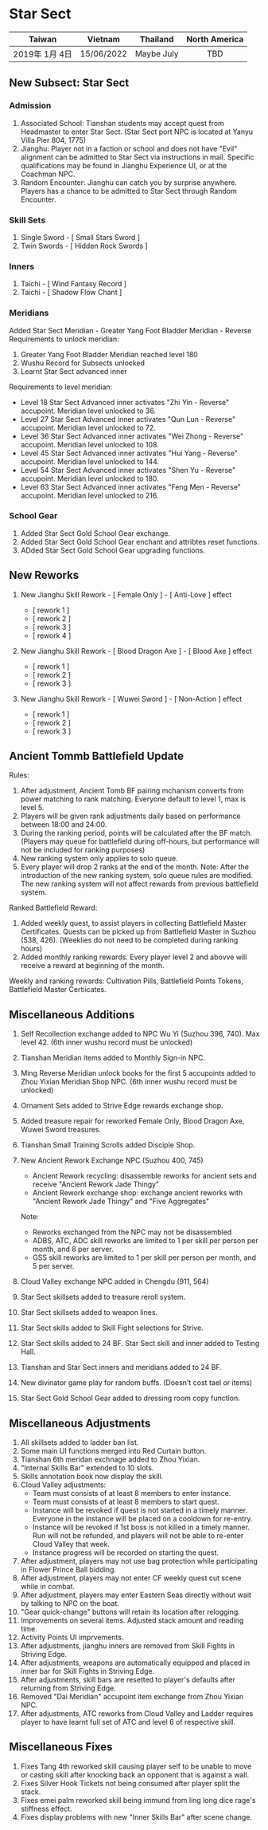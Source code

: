 # Star Sect

| Taiwan | Vietnam | Thailand | North America |
| :-: | :-: | :-: | :-: |
| 2019年 1月 4日 | 15/06/2022 | Maybe July | TBD |


## New Subsect: Star Sect
### Admission
1. Associated School: Tianshan students may accept quest from Headmaster to enter Star Sect. (Star Sect port NPC is located at Yanyu Villa Pier 804, 1775)
1. Jianghu: Player not in a faction or school and does not have "Evil" alignment can be admitted to Star Sect via instructions in mail. Specific qualifications may be found in Jianghu Experience UI, or at the Coachman NPC.
1. Random Encounter: Jianghu can catch you by surprise anywhere. Players has a chance to be admitted to Star Sect through Random Encounter.

### Skill Sets
1. Single Sword - [ Small Stars Sword ]
1. Twin Swords - [ Hidden Rock Swords ]

### Inners
1. Taichi - [ Wind Fantasy Record ]
1. Taichi - [ Shadow Flow Chant ]

### Meridians
Added Star Sect Meridian - Greater Yang Foot Bladder Meridian - Reverse
Requirements to unlock meridian:
1. Greater Yang Foot Bladder Meridian reached level 180
1. Wushu Record for Subsects unlocked
3. Learnt Star Sect advanced inner

Requirements to level meridian:
- Level 18 Star Sect Advanced inner activates "Zhi Yin - Reverse" accupoint. Meridian level unlocked to 36.
- Level 27 Star Sect Advanced inner activates "Qun Lun - Reverse" accupoint. Meridian level unlocked to 72.
- Level 36 Star Sect Advanced inner activates "Wei Zhong - Reverse" accupoint. Meridian level unlocked to 108.
- Level 45 Star Sect Advanced inner activates "Hui Yang - Reverse" accupoint. Meridian level unlocked to 144.
- Level 54 Star Sect Advanced inner activates "Shen Yu - Reverse" accupoint. Meridian level unlocked to 180.
- Level 63 Star Sect Advanced inner activates "Feng Men - Reverse" accupoint. Meridian level unlocked to 216.

### School Gear
1. Added Star Sect Gold School Gear exchange.
1. Added Star Sect Gold School Gear enchant and attribtes reset functions.
1. ADded Star Sect Gold School Gear upgrading functions.

## New Reworks
1.  New Jianghu Skill Rework - [ Female Only ] - [ Anti-Love ] effect
    - [ rework 1 ]
    - [ rework 2 ]
    - [ rework 3 ]
    - [ rework 4 ]

1. New Jianghu Skill Rework - [ Blood Dragon Axe ] - [ Blood Axe ] effect
    - [ rework 1 ]
    - [ rework 2 ]
    - [ rework 3 ]

1. New Jianghu Skill Rework - [ Wuwei Sword ] - [ Non-Action ] effect
    - [ rework 1 ]
    - [ rework 2 ]
    - [ rework 3 ]

## Ancient Tommb Battlefield Update
Rules:
1. After adjustment, Ancient Tomb BF pairing mchanism converts from power matching to rank matching. Everyone default to level 1, max is level 5.
1. Players will be given rank adjustments daily based on performance between 18:00 and 24:00.
1. During the ranking period, points will be calculated after the BF match. (Players may queue for battlefield during off-hours, but performance will not be included for ranking purposes)
1. New ranking system only applies to solo queue.
1. Every player will drop 2 ranks at the end of the month.
Note: After the introduction of the new ranking system, solo queue rules are modified. The new ranking system will not affect rewards from previous battlefield system.

Ranked Battlefield Reward:
1. Added weekly quest, to assist players in collecting Battlefield Master Certificates. Quests can be picked up from Battlefield Master in Suzhou (538, 426). (Weeklies do not need to be completed during ranking hours)
1. Added monthly ranking rewards. Every player level 2 and abovve will receive a reward at beginning of the month.

Weekly and ranking rewards: Cultivation Pills, Battlefield Points Tokens, Battlefield Master Certiicates.

## Miscellaneous Additions
1. Self Recollection exchange added to NPC Wu Yi (Suzhou 396, 740). Max level 42. (6th inner wushu record must be unlocked)
1. Tianshan Meridian items added to Monthly Sign-in NPC.
1. Ming Reverse Meridian unlock books for the first 5 accupoints added to Zhou Yixian Meridian Shop NPC. (6th inner wushu record must be unlocked)
1. Ornament Sets added to Strive Edge rewards exchange shop.
1. Added treasure repair for reworked Female Only, Blood Dragon Axe, Wuwei Sword treasures.
1. Tianshan Small Training Scrolls added Disciple Shop.
1. New Ancient Rework Exchange NPC (Suzhou 400, 745)
    - Ancient Rework recycling: disassemble reworks for ancient sets and receive "Ancient Rework Jade Thingy"
    - Ancient Rework exchange shop: exchange ancient reworks with "Ancient Rework Jade Thingy" and "Five Aggregates"

    Note:
    - Reworks exchanged from the NPC may not be disassembled
    - ADBS, ATC, ADC skill reworks are limited to 1 per skill per person per month, and 8 per server.
    - GSS skill reworks are limited to 1 per skill per person per month, and 5 per server.
1. Cloud Valley exchange NPC added in Chengdu (911, 564)
1. Star Sect skillsets added to treasure reroll system.
1. Star Sect skillsets added to weapon lines.
1. Star Sect skills added to Skill Fight selections for Strive.
1. Star Sect skills added to 24 BF. Star Sect skill and inner added to Testing Hall.
1. Tianshan and Star Sect inners and meridians added to 24 BF.
1. New divinator game play for random buffs. (Doesn't cost tael or items)
1. Star Sect Gold School Gear added to dressing room copy function.

## Miscellaneous Adjustments
1. All skillsets added to ladder ban list.
1. Some main UI functions merged into Red Curtain button.
1. Tianshan 6th meridan exchnage added to Zhou Yixian.
1. "Internal Skills Bar" extended to 10 slots.
1. Skills annotation book now display the skill.
1. Cloud Valley adjustments:
    - Team must consists of at least 8 members to enter instance.
    - Team must consists of at least 8 members to start quest.
    - Instance will be revoked if quest is not started in a timely manner. Everyone in the instance will be placed on a cooldown for re-entry.
    - Instance will be revoked if 1st boss is not killed in a timely manner. Run will not be refunded, and players will not be able to re-enter Cloud Valley that week.
    - Instance progress will be recorded on starting the quest.
1. After adjustment, players may not use bag protection while participating in Flower Prince Ball bidding.
1. After adjustment, players may not enter CF weekly quest cut scene while in combat.
1. After adjustment, players may enter Eastern Seas directly without wait by talking to NPC on the boat.
1. "Gear quick-change" buttons will retain its location after relogging.
1. Improvements on several items. Adjusted stack amount and reading time.
1. Activity Points UI imprvements.
1. After adjustments, jianghu inners are removed from Skill Fights in Striving Edge.
1. After adjustments, weapons are automatically equipped and placed in inner bar for Skill Fights in Striving Edge.
1. After adjustments, skill bars are resetted to player's defaults after returning from Striving Edge.
1. Removed "Dai Meridian" accupoint item exchange from Zhou Yixian NPC.
1. After adjustments, ATC reworks from Cloud Valley and Ladder requires player to have learnt full set of ATC and level 6 of respective skill.

## Miscellaneous Fixes
1. Fixes Tang 4th reworked skill causing player self to be unable to move or casting skill after knocking back an opponent that is against a wall.
1. Fixes Silver Hook Tickets not being consumed after player split the stack.
1. Fixes emei palm reworked skill being immund from ling long dice rage's stiffness effect.
1. Fixes display problems with new "Inner Skills Bar" after scene change.
